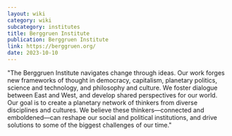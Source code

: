 ```yaml
---
layout: wiki
category: wiki
subcategory: institutes
title: Berggruen Institute
publication: Berggruen Institute
link: https://berggruen.org/
date: 2023-10-10
---
```


"The Berggruen Institute navigates change through ideas. Our work forges new frameworks of thought in democracy, capitalism, planetary politics, science and technology, and philosophy and culture. We foster dialogue between East and West, and develop shared perspectives for our world. Our goal is to create a planetary network of thinkers from diverse disciplines and cultures. We believe these thinkers—connected and emboldened—can reshape our social and political institutions, and drive solutions to some of the biggest challenges of our time."

